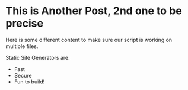 # This is Another Post, 2nd one to be precise

Here is some different content to make sure our script is working on multiple files.

Static Site Generators are:
* Fast
* Secure
* Fun to build!
